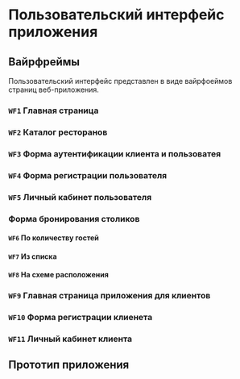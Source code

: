 # Пользовательский интерфейс приложения

## Вайрфреймы

Пользовательский интерфейс представлен в виде вайрфоеймов страниц веб-приложения.

### **`WF1`** Главная страница



### **`WF2`** Каталог ресторанов



### **`WF3`** Форма аутентификации клиента и пользоватея



### **`WF4`** Форма регистрации пользователя



### **`WF5`** Личный кабинет пользователя


### Форма бронирования столиков

#### **`WF6`** По количеству гостей  


#### **`WF7`** Из списка  


#### **`WF8`** На схеме расположения  


### **`WF9`** Главная страница приложения для клиентов



### **`WF10`** Форма регистрации клиенета



### **`WF11`** Личный кабинет клиента



## Прототип приложения

